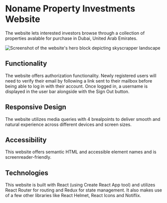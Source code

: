 # Noname Property Investments Website
The website lets interested investors browse through a collection of properties avalable for purchase in Dubai, United Arab Emirates.

![Screenshot of the website's hero block depicting skyscrapper landscape](https://gcdnb.pbrd.co/images/XuMoBTbj9RzC.png)

## Functionality
The website offers authorization functionality. Newly registered users will need to verify their email by following a link sent to their mailbox before being able to log in with their account. Once logged in, a username is displayed in the user bar alongside with the Sign Out button.

## Responsive Design
The website utilizes media queries with 4 brealpoints to deliver smooth and natural experience across different devices and screen sizes.

## Accessibility
This website offers semantic HTML and accessible element names and is screenreader-friendly.

## Technologies
This website is built with React (using Create React App tool) and utilizes React Router for routing and Redux for state management. It also makes use of a few other libraries like React Helmet, React Icons and Notiflix.
